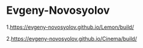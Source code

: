 # Evgeny-Novosyolov

1.https://evgeny-novosyolov.github.io/Lemon/build/

2.https://evgeny-novosyolov.github.io/Cinema/build/
